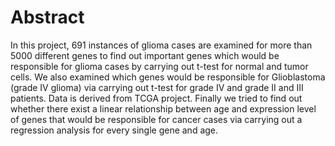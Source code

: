 # Abstract

In this project, 691 instances of glioma cases are examined for more than 5000 different genes to find out important genes which would be responsible for glioma cases by carrying out t-test for normal and tumor cells. We also examined which genes would be responsible for Glioblastoma (grade IV glioma) via carrying out t-test for grade IV and grade II and III patients. Data is derived from TCGA project. Finally we tried to find out whether there exist a linear relationship between age and expression level of genes that would be responsible for cancer cases via carrying out a regression analysis for every single gene and age.

